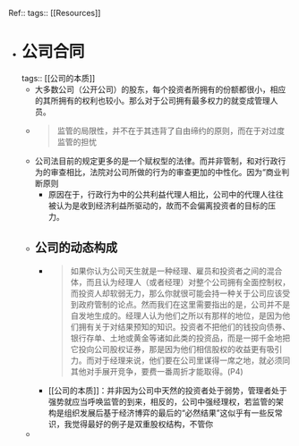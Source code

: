 Ref:: 
tags:: [[Resources]]

- # 公司合同
  tags:: [[公司的本质]]
	- 大多数公司（公开公司）的股东，每个投资者所拥有的份额都很小，相应的其所拥有的权利也较小。那么对于公司拥有最多权力的就变成管理人员。
	- > 监管的局限性，并不在于其违背了自由缔约的原则，而在于对过度监管的担忧
	- 公司法目前的规定更多的是一个赋权型的法律。而并非管制，和对行政行为的审查相比，法院对公司所做的行为的审查更加的中性化。因为“商业判断原则
		- 原因在于，行政行为中的公共利益代理人相比，公司中的代理人往往被认为是收到经济利益所驱动的，故而不会偏离投资者的目标的压力。
	- ## 公司的动态构成
		- > 如果你认为公司天生就是一种经理、雇员和投资者之间的混合体，而且认为经理人（或者经理）对整个公司拥有全面控制权，而投资人却软弱无力，那么你就很可能会持一种关于公司应该受到政府管制的论点。然而我们在这里需要指出的是，公司并不是自发地生成的。经理人认为他们之所以有那样的地位，是因为他们拥有关于对结果预知的知识。投资者不把他们的钱投向债券、银行存单、土地或黄金等诸如此类的投资品，而是一掷千金地把它投向公司股权证券，那是因为他们相信股权的收益更有吸引力。而对于经理来说，他们要在公司里谋得一席之地，就必须同其他对手展开竞争，要费一番周折才能取得。(P4)
		- [[公司的本质]]：并非因为公司中天然的投资者处于弱势，管理者处于强势就应当呼唤监管的到来，相反的，公司中强经理权，若监管的架构是组织发展后基于经济博弈的最后的“必然结果”这似乎有一些反常识，我觉得最好的例子是双重股权结构，不管你
	-